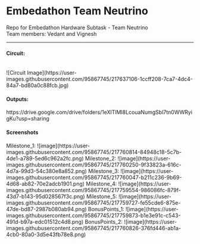 # Embedathon Team Neutrino
Repo for Embedathon Hardware Subtask - Team Neutrino <br>
Team members: Vedant and Vignesh
<hr>
<h4>Circuit:</h4><br>
![Circuit Image](https://user-images.githubusercontent.com/95867745/217637106-1ccff208-7ca7-4dc4-84a7-bd80a0c88fcb.jpg)
<h4>Outputs:</h4>
https://drive.google.com/drive/folders/1eXlTlMI8LcouaNumgSbl7tn0WWRyigKu?usp=sharing
<h4>Screenshots</h4>
Milestone_1: ![image](https://user-images.githubusercontent.com/95867745/217760814-84948c18-5c7b-4de1-a789-5ed6c962a2fc.png)
Milestone_2: ![image](https://user-images.githubusercontent.com/95867745/217760250-9f33823a-616c-4d7a-99d3-54c380e8a852.png)
Milestone_3: ![image](https://user-images.githubusercontent.com/95867745/217760047-b211c236-9b69-4d68-ab82-70e2adcb1901.png)
Milestone_4: ![image](https://user-images.githubusercontent.com/95867745/217759554-986086fc-879f-43d7-b143-95d028567f3c.png)
Milestone_5: ![image](https://user-images.githubusercontent.com/95867745/217759727-fe55cde6-875e-47de-bd87-2987b080ab94.png)
BonusPoints_1: ![image](https://user-images.githubusercontent.com/95867745/217759873-b1e3e91c-c543-491d-b97a-edc01512c4d8.png)
BonusPoints_2: ![image](https://user-images.githubusercontent.com/95867745/217760826-376fd446-ab1a-4cb0-80a0-3d5e43fb78e8.png)
